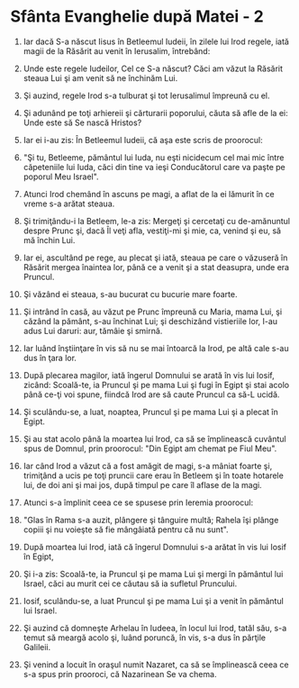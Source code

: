 # Sf&#226;nta Evanghelie dup&#259; Matei - 2

1. Iar dacă S-a născut Iisus în Betleemul Iudeii, în zilele lui Irod regele, iată magii de la Răsărit au venit în Ierusalim, întrebând: 

2. Unde este regele Iudeilor, Cel ce S-a născut? Căci am văzut la Răsărit steaua Lui şi am venit să ne închinăm Lui. 

3. Şi auzind, regele Irod s-a tulburat şi tot Ierusalimul împreună cu el. 

4. Şi adunând pe toţi arhiereii şi cărturarii poporului, căuta să afle de la ei: Unde este să Se nască Hristos? 

5. Iar ei i-au zis: În Betleemul Iudeii, că aşa este scris de proorocul: 

6. "Şi tu, Betleeme, pământul lui Iuda, nu eşti nicidecum cel mai mic între căpeteniile lui Iuda, căci din tine va ieşi Conducătorul care va paşte pe poporul Meu Israel". 

7. Atunci Irod chemând în ascuns pe magi, a aflat de la ei lămurit în ce vreme s-a arătat steaua. 

8. Şi trimiţându-i la Betleem, le-a zis: Mergeţi şi cercetaţi cu de-amănuntul despre Prunc şi, dacă Îl veţi afla, vestiţi-mi şi mie, ca, venind şi eu, să mă închin Lui. 

9. Iar ei, ascultând pe rege, au plecat şi iată, steaua pe care o văzuseră în Răsărit mergea înaintea lor, până ce a venit şi a stat deasupra, unde era Pruncul. 

10. Şi văzând ei steaua, s-au bucurat cu bucurie mare foarte. 

11. Şi intrând în casă, au văzut pe Prunc împreună cu Maria, mama Lui, şi căzând la pământ, s-au închinat Lui; şi deschizând vistieriile lor, I-au adus Lui daruri: aur, tămâie şi smirnă. 

12. Iar luând înştiinţare în vis să nu se mai întoarcă la Irod, pe altă cale s-au dus în ţara lor. 

13. După plecarea magilor, iată îngerul Domnului se arată în vis lui Iosif, zicând: Scoală-te, ia Pruncul şi pe mama Lui şi fugi în Egipt şi stai acolo până ce-ţi voi spune, fiindcă Irod are să caute Pruncul ca să-L ucidă. 

14. Şi sculându-se, a luat, noaptea, Pruncul şi pe mama Lui şi a plecat în Egipt. 

15. Şi au stat acolo până la moartea lui Irod, ca să se împlinească cuvântul spus de Domnul, prin proorocul: "Din Egipt am chemat pe Fiul Meu". 

16. Iar când Irod a văzut că a fost amăgit de magi, s-a mâniat foarte şi, trimiţând a ucis pe toţi pruncii care erau în Betleem şi în toate hotarele lui, de doi ani şi mai jos, după timpul pe care îl aflase de la magi. 

17. Atunci s-a împlinit ceea ce se spusese prin Ieremia proorocul: 

18. "Glas în Rama s-a auzit, plângere şi tânguire multă; Rahela îşi plânge copiii şi nu voieşte să fie mângâiată pentru că nu sunt". 

19. După moartea lui Irod, iată că îngerul Domnului s-a arătat în vis lui Iosif în Egipt, 

20. Şi i-a zis: Scoală-te, ia Pruncul şi pe mama Lui şi mergi în pământul lui Israel, căci au murit cei ce căutau să ia sufletul Pruncului. 

21. Iosif, sculându-se, a luat Pruncul şi pe mama Lui şi a venit în pământul lui Israel. 

22. Şi auzind că domneşte Arhelau în Iudeea, în locul lui Irod, tatăl său, s-a temut să meargă acolo şi, luând poruncă, în vis, s-a dus în părţile Galileii. 

23. Şi venind a locuit în oraşul numit Nazaret, ca să se împlinească ceea ce s-a spus prin prooroci, că Nazarinean Se va chema. 

